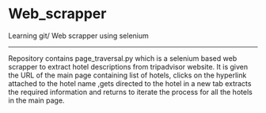 # Web_scrapper
Learning git/ Web scrapper using selenium 
____________________________________________
Repository contains page_traversal.py which is a selenium based web scrapper to extract hotel descriptions from tripadvisor website.
It is given the URL of the main page containing list of hotels, clicks on the hyperlink attached to the hotel name ,gets directed to the hotel in a new tab 
extracts the required information and returns to iterate the process for all the hotels in the main page.

